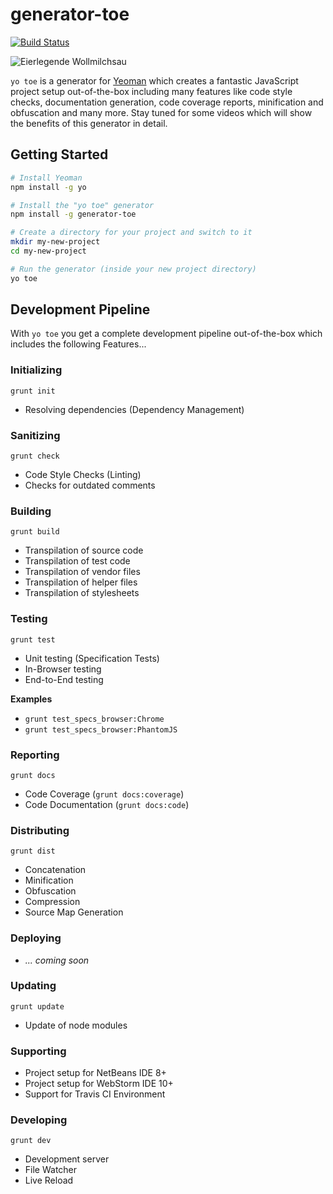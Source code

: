 # generator-toe

[![Build Status](https://secure.travis-ci.org/bennyn/generator-toe.png?branch=master)](https://travis-ci.org/bennyn/generator-toe)

![Eierlegende Wollmilchsau](https://dl.dropboxusercontent.com/u/74217418/github.io/bennyn/generator-toe/wollmilchsau.jpg)

`yo toe` is a generator for [Yeoman](http://yeoman.io) which creates a fantastic JavaScript project setup out-of-the-box including many features like code style checks, documentation generation, code coverage reports, minification and obfuscation and many more. Stay tuned for some videos which will show the benefits of this generator in detail.

## Getting Started

```bash
# Install Yeoman
npm install -g yo

# Install the "yo toe" generator
npm install -g generator-toe

# Create a directory for your project and switch to it
mkdir my-new-project
cd my-new-project

# Run the generator (inside your new project directory)
yo toe
```

## Development Pipeline

With `yo toe` you get a complete development pipeline out-of-the-box which includes the following Features...

### Initializing

`grunt init`

- Resolving dependencies (Dependency Management)

### Sanitizing

`grunt check`

- Code Style Checks (Linting)
- Checks for outdated comments

### Building

`grunt build`

- Transpilation of source code
- Transpilation of test code
- Transpilation of vendor files
- Transpilation of helper files
- Transpilation of stylesheets

### Testing

`grunt test`

- Unit testing (Specification Tests)
- In-Browser testing
- End-to-End testing

**Examples**

- `grunt test_specs_browser:Chrome`
- `grunt test_specs_browser:PhantomJS`

### Reporting

`grunt docs`

- Code Coverage (`grunt docs:coverage`)
- Code Documentation (`grunt docs:code`)

### Distributing

`grunt dist`

- Concatenation
- Minification
- Obfuscation
- Compression
- Source Map Generation

### Deploying

- *... coming soon*

### Updating

`grunt update`

- Update of node modules

### Supporting

- Project setup for NetBeans IDE 8+
- Project setup for WebStorm IDE 10+
- Support for Travis CI Environment

### Developing

`grunt dev`

- Development server
- File Watcher
- Live Reload
